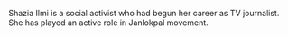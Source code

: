 <div class="leader-image leader-image-container" style="background-image: url(/assets/aapkamanch/img/leaders/shazia-ilmi.jpeg)"></div>

Shazia Ilmi is a social activist who had begun her career as TV journalist. She has played an active role in Janlokpal movement.